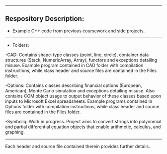 ----------------------------------------------------------------------------------------------------------------------------------
Respository Description:
----------------------------------------------------------------------------------------------------------------------------------
* Example C++ code from previous coursework and side projects. 
----------------------------------------------------------------------------------------------------------------------------------
* Folders:

-CAD: Contains shape-type classes (point, line, circle), container data structures (Stack, NumericArray, Array), functors and exceptions detailing misuse. Example program contained in CAD folder with compilation instructions, while class header and source files are contained in the Files folder. 

-Options: Contains classes describing financial options (European, American), Monte Carlo simulation and exceptions detailing misuse. Also contains COM object usage to output behavior of these classes based upon inputs to Microsoft Excel spreadsheets. Example programs contained in Options folder with compilation instructions, while class header and source files are contained in the Files folder.

-Symboliq: Work in progress. Project aims to convert strings into polynomial and partial differential equation objects that enable arithmetic, calculus, and graphing.

----------------------------------------------------------------------------------------------------------------------------------

Each header and source file contained therein provides further details.

